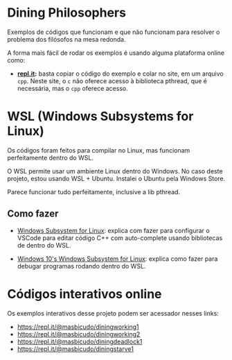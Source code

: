 Dining Philosophers
===================

Exemplos de códigos que funcionam e que não funcionam para resolver o problema dos filósofos na mesa redonda.

A forma mais fácil de rodar os exemplos é usando alguma plataforma online como:
- **[repl.it](https://repl.it):** basta copiar o código do exemplo e colar no site, em um arquivo `cpp`. Neste site, o `c` não oferece acesso à biblioteca pthread, que é necessária, mas o `cpp` oferece acesso.

WSL (Windows Subsystems for Linux)
==================================

Os códigos foram feitos para compilar no Linux, mas funcionam perfeitamente dentro do WSL.

O WSL permite usar um ambiente Linux dentro do Windows. No caso deste projeto, estou usando WSL + Ubuntu. Instalei o Ubuntu pela Windows Store.

Parece funcionar tudo perfeitamente, inclusive a lib pthread.

Como fazer
----------

- [Windows Subsystem for Linux](https://github.com/Microsoft/vscode-cpptools/blob/master/Documentation/LanguageServer/Windows%20Subsystem%20for%20Linux.md): explica com fazer para configurar o VSCode para editar código C++ com auto-complete usando bibliotecas de dentro do WSL.

- [Windows 10's Windows Subsystem for Linux](https://github.com/Microsoft/vscode-cpptools/blob/master/Documentation/Debugger/gdb/Windows%20Subsystem%20for%20Linux.md): explica como fazer para debugar programas rodando dentro do WSL.

Códigos interativos online
==========================

Os exemplos interativos desse projeto podem ser acessador nesses links:

- https://repl.it/@masbicudo/diningworking1
- https://repl.it/@masbicudo/diningworking2
- https://repl.it/@masbicudo/diningdeadlock1
- https://repl.it/@masbicudo/diningstarve1
